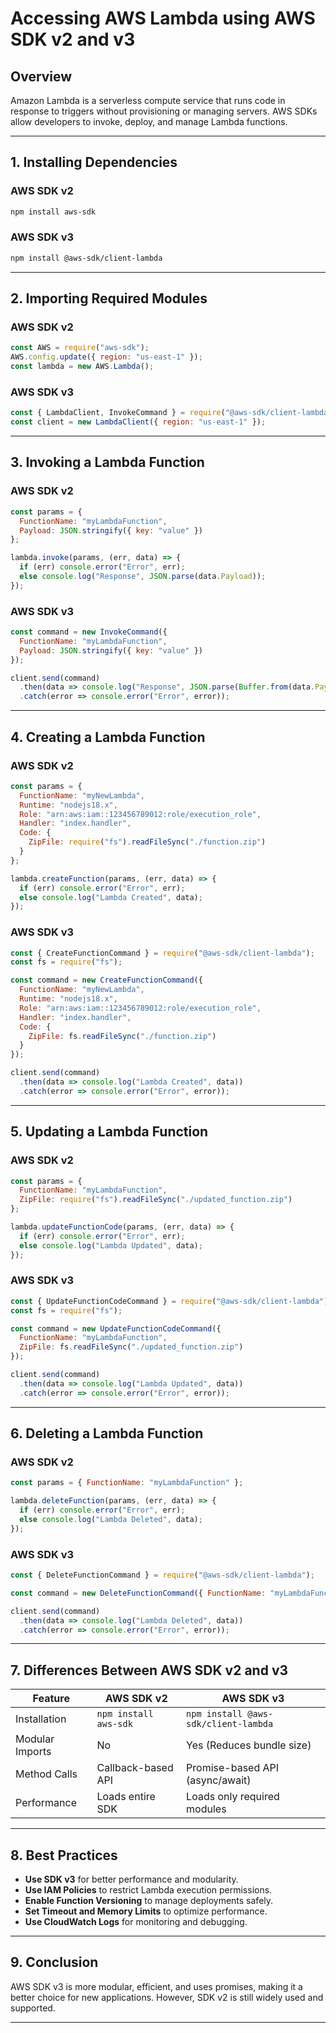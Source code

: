 # Accessing AWS Lambda using AWS SDK v2 and v3

## Overview
Amazon Lambda is a serverless compute service that runs code in response to triggers without provisioning or managing servers. AWS SDKs allow developers to invoke, deploy, and manage Lambda functions.

---

## 1. Installing Dependencies

### AWS SDK v2
```sh
npm install aws-sdk
```

### AWS SDK v3
```sh
npm install @aws-sdk/client-lambda
```

---

## 2. Importing Required Modules

### AWS SDK v2
```javascript
const AWS = require("aws-sdk");
AWS.config.update({ region: "us-east-1" });
const lambda = new AWS.Lambda();
```

### AWS SDK v3
```javascript
const { LambdaClient, InvokeCommand } = require("@aws-sdk/client-lambda");
const client = new LambdaClient({ region: "us-east-1" });
```

---

## 3. Invoking a Lambda Function

### AWS SDK v2
```javascript
const params = {
  FunctionName: "myLambdaFunction",
  Payload: JSON.stringify({ key: "value" })
};

lambda.invoke(params, (err, data) => {
  if (err) console.error("Error", err);
  else console.log("Response", JSON.parse(data.Payload));
});
```

### AWS SDK v3
```javascript
const command = new InvokeCommand({
  FunctionName: "myLambdaFunction",
  Payload: JSON.stringify({ key: "value" })
});

client.send(command)
  .then(data => console.log("Response", JSON.parse(Buffer.from(data.Payload).toString())))
  .catch(error => console.error("Error", error));
```

---

## 4. Creating a Lambda Function

### AWS SDK v2
```javascript
const params = {
  FunctionName: "myNewLambda",
  Runtime: "nodejs18.x",
  Role: "arn:aws:iam::123456789012:role/execution_role",
  Handler: "index.handler",
  Code: {
    ZipFile: require("fs").readFileSync("./function.zip")
  }
};

lambda.createFunction(params, (err, data) => {
  if (err) console.error("Error", err);
  else console.log("Lambda Created", data);
});
```

### AWS SDK v3
```javascript
const { CreateFunctionCommand } = require("@aws-sdk/client-lambda");
const fs = require("fs");

const command = new CreateFunctionCommand({
  FunctionName: "myNewLambda",
  Runtime: "nodejs18.x",
  Role: "arn:aws:iam::123456789012:role/execution_role",
  Handler: "index.handler",
  Code: {
    ZipFile: fs.readFileSync("./function.zip")
  }
});

client.send(command)
  .then(data => console.log("Lambda Created", data))
  .catch(error => console.error("Error", error));
```

---

## 5. Updating a Lambda Function

### AWS SDK v2
```javascript
const params = {
  FunctionName: "myLambdaFunction",
  ZipFile: require("fs").readFileSync("./updated_function.zip")
};

lambda.updateFunctionCode(params, (err, data) => {
  if (err) console.error("Error", err);
  else console.log("Lambda Updated", data);
});
```

### AWS SDK v3
```javascript
const { UpdateFunctionCodeCommand } = require("@aws-sdk/client-lambda");
const fs = require("fs");

const command = new UpdateFunctionCodeCommand({
  FunctionName: "myLambdaFunction",
  ZipFile: fs.readFileSync("./updated_function.zip")
});

client.send(command)
  .then(data => console.log("Lambda Updated", data))
  .catch(error => console.error("Error", error));
```

---

## 6. Deleting a Lambda Function

### AWS SDK v2
```javascript
const params = { FunctionName: "myLambdaFunction" };

lambda.deleteFunction(params, (err, data) => {
  if (err) console.error("Error", err);
  else console.log("Lambda Deleted", data);
});
```

### AWS SDK v3
```javascript
const { DeleteFunctionCommand } = require("@aws-sdk/client-lambda");

const command = new DeleteFunctionCommand({ FunctionName: "myLambdaFunction" });

client.send(command)
  .then(data => console.log("Lambda Deleted", data))
  .catch(error => console.error("Error", error));
```

---

## 7. Differences Between AWS SDK v2 and v3

| Feature                | AWS SDK v2                      | AWS SDK v3                      |
|------------------------|--------------------------------|--------------------------------|
| Installation          | `npm install aws-sdk`          | `npm install @aws-sdk/client-lambda` |
| Modular Imports      | No                              | Yes (Reduces bundle size)      |
| Method Calls         | Callback-based API             | Promise-based API (async/await) |
| Performance          | Loads entire SDK               | Loads only required modules    |

---

## 8. Best Practices
- **Use SDK v3** for better performance and modularity.
- **Use IAM Policies** to restrict Lambda execution permissions.
- **Enable Function Versioning** to manage deployments safely.
- **Set Timeout and Memory Limits** to optimize performance.
- **Use CloudWatch Logs** for monitoring and debugging.

---

## 9. Conclusion
AWS SDK v3 is more modular, efficient, and uses promises, making it a better choice for new applications. However, SDK v2 is still widely used and supported.

---

